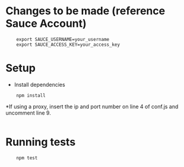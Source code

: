 # Changes to be made (reference Sauce Account)
```
	export SAUCE_USERNAME=your_username
	export SAUCE_ACCESS_KEY=your_access_key
```

# Setup

* Install dependencies<br>
```
	npm install
```
*If using a proxy, insert the ip and port number on line 4 of conf.js and uncomment line 9.<br>
```

```
# Running tests
```
	npm test
```
